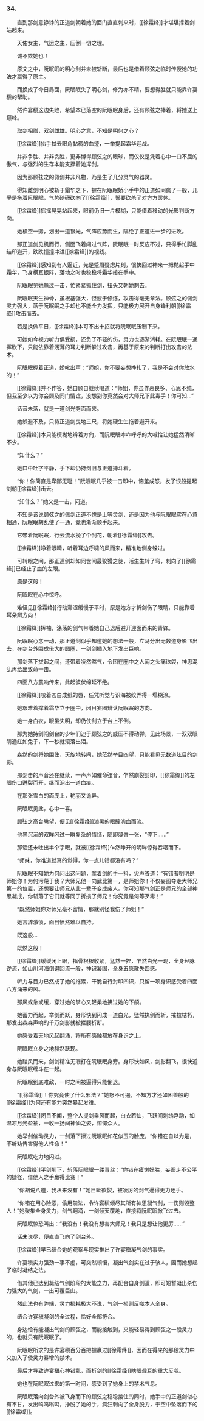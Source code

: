 ### 34.

　　直到那剑意铮铮的正道剑朝着她的面门直直刺来时，[[徐霜绛]]才堪堪撑着剑站起来。

　　天佑女主，气运之主，压倒一切之理。

　　诚不欺她也！

　　原文之中，阮眠眠的明心剑并未被斩断，最后也是借着顾弦之临时传授她的功法才赢得了原主。

　　而换成了今日局面，阮眠眠失了明心剑，修为亦不精，要想得胜就只能靠许宴稹的帮助。

　　然许宴稹这边失败，希望本已落空的阮眠眠身后，还有顾弦之捧着，将她送上巅峰。

　　取剑相赠，双剑雌雄。明心之意，不知是明何之心？

　　[[徐霜绛]]抬手拭去眼角黏稠的血迹，一举提起霜华迎战。

　　并非争胜、并非贪胜，更非博得顾弦之的眼球，而仅仅是凭着心中一口不屈的傲气，与强烈的生存本能支撑着她挥剑。

　　因为那顾弦之的佩剑并非凡物，乃是生了几分灵气的器灵。

　　得知雌剑明心被斩于霜华之下，握在阮眠眠娇小手中的正道如同疯了一般，几乎是拖着阮眠眠，气势磅礴砍向了[[徐霜绛]]，誓要砍杀了对方方罢休。

　　[[徐霜绛]]摇摇晃晃站起来，眼前仍旧一片模糊，只能借着移动的光影判断方向。

　　她横空一劈，划出一道银光，气阵应势而生，隔绝了正道进一步的进攻。

　　那正道剑见机而行，侧面飞着闯过气阵，阮眠眠一时反应不过，只得手忙脚乱结印避开，跌跌撞撞冲进[[徐霜绛]]的视线。

　　[[徐霜绛]]感知到有人逼近，先是蹙眉疑虑片刻，很快回过神来一把抛起手中霜华，飞身横亘银阵，落地之时也稳稳将霜华接在手中。

　　阮眠眠见她躲过一击，忙紧紧抓住剑，扭头又朝她刺去。

　　阮眠眠天生神骨，虽根基强大，但疲于修炼，攻击得毫无章法。顾弦之的佩剑灵力强大，落于阮眠眠之手却也不能全力发挥，只能极力展开自身锋利朝[[徐霜绛]]攻击而去。

　　若是换做平日，[[徐霜绛]]本可不出十招就将阮眠眠压制下来。

　　可她如今视力听力俱受损，还负了不轻的伤，灵力也逐渐消耗。在阮眠眠一通挥砍下，只能依靠着浅薄的耳力判断躲过攻击，再基于原来的判断打出攻击的法术。

　　阮眠眠握着正道，娇叱出声：“师姐，你不要妄想挣扎了，我是不会对你放水的！”

　　[[徐霜绛]]并不作答，她自顾自继续喝道：“师姐，你虽作恶良多、心思不纯，但我至少以为你会顾及同门情谊，没想到你竟然会对大师兄下此毒手！你可知…”

　　话音未落，就是一道剑光劈面而来。

　　她躲避不及，只待正道剑曳地三尺，将她硬生生拖着避开来。

　　[[徐霜绛]]本只能模糊地辨着方向，而阮眠眠咋咋呼呼的大喊恰让她猛然清晰不少。

　　“知什么？”

　　她口中吐字平静，手下却仍持剑旧与正道搏斗着。

　　“你！你简直是卑鄙无耻！”阮眠眠几乎被一击即中，恼羞成怒，发了恨般提起剑朝[[徐霜绛]]击去。

　　“知什么？”她又是一击，问道。

　　不知是该说顾弦之的佩剑正道不愧是上等灵剑，还是因为他与阮眠眠实在心意相通，阮眠眠胡乱使了一通，竟也渐渐顺手起来。

　　它带着阮眠眠，行云流水挽了个剑花，朝着[[徐霜绛]]攻去。

　　[[徐霜绛]]睁着眼睛，听着耳边呼啸的风而来，精准地侧身躲过。

　　可转眼之间，那正道剑却如同世间最狡猾之徒，活生生转了弯，刺向了[[徐霜绛]]已经止了血的左眼。

　　原是这般！

　　阮眠眠在心中惊呼。

　　难怪见[[徐霜绛]]行动滞涩缓慢于平时，原是她方才折剑伤了眼睛，只能靠着耳朵辨方向！

　　[[徐霜绛]]挥袖，涤荡的剑气带着她自己退后避开迎面而来的青锋。

　　阮眠眠心念一动，那正道剑似乎知道她的想法一般，立马分出无数道身影飞出去，在剑台外围成偌大的圆圈，一剑剑插入地下发出巨响。

　　那剑落下拔起之间，还带着凌然煞气，令困在圈中之人闻之头痛欲裂，神思混乱再给出致命一击。

　　四面八方震响传来，此起彼伏绵延不绝。

　　[[徐霜绛]]咬着苍白成纸的唇，任凭听觉与识海被绞弄得一塌糊涂。

　　她艰难着撑着霜华立于圈中，闭目妄图辨认阮眠眠的方向。

　　她一身白衣，眼虽失明，却仍仗剑立于台上不倒。

　　那为她持剑闯剑台的少年们迫于顾弦之的威压不得动弹，见此场景，一双双眼睛通红如兔子，下一秒就滚落出泪。

　　森然的剑将她围住，天旋地转间，她茫然举目四望，只能看见无数道炫目的剑影。

　　那剑击的声音还在继续，一声声如催命弦音，乍然崩裂封印，[[徐霜绛]]的左眼伤口迸裂而开，继而淌出一道血痕。

　　在那张雪白的面庞上，艳丽又诡异。

　　阮眠眠见此，心中一喜。

　　顾弦之高台眺望，便见[[徐霜绛]]漆黑的眼瞳淌血而流。

　　他黑沉沉的双眸闪过一瞬复杂的情绪，随即薄唇一张，“停下……”

　　那话还未吐出半个字眼，就被[[徐霜绛]]乍然睁开的明眸惊得吞咽而下。

　　“师妹，你难道就真的觉得，你一点儿错都没有吗？”

　　阮眠眠不知她为何问出这问题，拿着剑的手一抖，尖声答道：“有错者明明是师姐你！为何污蔑于我？大师兄他一向武比第一，是师姐你！不仅妄图夺走大师兄第一的位置，还想要让师兄从此一辈子变成废人。你可知那气剑正是师兄的全部神思凝成，你斩落了它们就等同于折损了师兄！你究竟是何等歹毒！”

　　“既然师姐你对师兄毫不留情，那就别怪我伤了师姐！”

　　她言辞激愤，面目愤然难以自持。

　　既这般…

　　既然这般！

　　[[徐霜绛]]缓缓闭上眼，指骨根根收紧，猛然一捏，乍然白光一现，全身经脉逆流，如山川河海倒退回流一般，神识凝固，全身五感散失四感。

　　听力与目力已然成了她的拖累，干脆自行封印四识，只留一项身识感受着四面八方涌来的风。

　　那风或急或缓，穿过她的掌心又轻柔地拂过她的下颌。

　　她蓄力而起，举剑而跃，身形快到闪成一道白光，猛然执剑而斩，摧拉枯朽，那发出森森声响的千万剑影就被拦腰折断。

　　她感受着天地风起翻涌，将所有感触都放在身识之上。

　　阮眠眠立身之地赫然跃现。

　　她踏风而来，剑剑精准无瑕打在阮眠眠身旁。身形快如风，剑影翻飞，很快近身与阮眠眠缠斗在一起。

　　阮眠眠到底难敌，一时之间被逼得只能倒退。

　　“[[徐霜绛]]！你究竟使了什么邪法？”她怒不可遏，不知方才还如困兽般的[[徐霜绛]]为何还有能力突然暴起发难。

　　[[徐霜绛]]闭目不闻，整个人提剑乘风而起，白衣若仙，飞跃间刺绣浮动，如温凉月光盈袖，一收一扬间神仙之姿，惊愕众人。

　　她举剑催动灵力，一剑落下擦过阮眠眠如花似玉的脸庞，“你错在自以为是，不听劝告害得他人性命！”

　　阮眠眠吃力地闪过。

　　[[徐霜绛]]平剑削下，斩落阮眠眠一缕青丝：“你错在疲懒好胜，妄图走不公平的捷径，借他人之手赢得比赛！”

　　“你胡说八道，我从来没有！”她目眦欲裂，被凌厉的剑气逼得无力还手。

　　“你错在用心险恶，偷用禁法，令许宴稹倾尽其所有神思凝气剑，一伤则毁整人！”她聚集全身灵力，剑气翻涌，一剑倾天覆地，直接将阮眠眠掀飞过去。

　　阮眠眠惊恐叫出：“我没有！我没有想害大师兄！我只是想让他更厉……”

　　话未说尽，便直直飞向了剑台外。

　　[[徐霜绛]]早已结合她的观察与现实推出了许宴稹凝气剑的事实。

　　许宴稹实力强劲一事不虚，可突然顿悟，凝出气剑实在过于骇人，因而她想起了临时凝结之法。

　　借其他已达到凝结气剑阶段的大能之力，再配合自身剑道，即可短暂凝出杀伤力强大的气剑，一出可覆巨山。

　　然此法也有弊端，灵力损耗极大不说，气剑一损则反噬本人全身。

　　结合许宴稹凝剑的全过程，恰好全部符合。

　　身边恰有能凝出气剑的顾弦之，而能接触到，又能轻易得到顾弦之一段灵力的，也就只有阮眠眠了。

　　阮眠眠所求的是许宴稹百分百把握赢过[[徐霜绛]]，因而在得来的那段灵力中又加入了使灵力暴增的禁术。

　　最后才导致许宴稹心神错乱，而折剑的[[徐霜绛]]瞎眼聋耳的重大反噬。

　　她也在阮眠眠过来的第一时间，感受到了她身上的禁术气息。

　　阮眠眠落向剑台外被飞身而下的顾弦之稳稳接住的同时，她手中的正道剑似心有不甘，发出呜呜嗡鸣，挣脱了她的手，疯狂刺向了全身脱力，于空中坠落而下的[[徐霜绛]]。